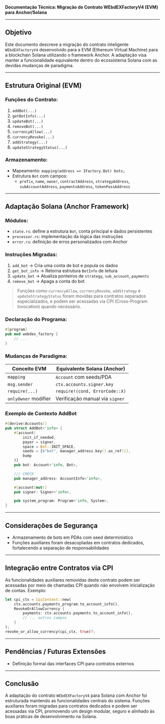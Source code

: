 **Documentação Técnica: Migração do Contrato WEbdEXFactoryV4 (EVM) para Anchor/Solana**

---

## Objetivo
Este documento descreve a migração do contrato inteligente `WEbdEXFactoryV4` desenvolvido para a EVM (Ethereum Virtual Machine) para a blockchain Solana utilizando o framework Anchor. A adaptação visa manter a funcionalidade equivalente dentro do ecossistema Solana com as devidas mudanças de paradigma.

---

## Estrutura Original (EVM)

### Funções do Contrato:
1. `addBot(...)`
2. `getBotInfo(...)`
3. `updateBot(...)`
4. `removeBot(...)`
5. `currencyAllow(...)`
6. `currencyRevoke(...)`
7. `addStrategy(...)`
8. `updateStrategyStatus(...)`

### Armazenamento:
- Mapeamento: `mapping(address => IFactory.Bot) bots;`
- Estrutura `Bot` com campos:
  - `prefix`, `name`, `owner`, `contractAddress`, `strategyAddress`, `subAccountAddress`, `paymentsAddress`, `tokenPassAddress`

---

## Adaptação Solana (Anchor Framework)

### Módulos:
- `state.rs`: define a estrutura `Bot`, conta principal e dados persistentes
- `processor.rs`: implementação da lógica das instruções
- `error.rs`: definição de erros personalizados com Anchor

### Instruções Migradas:
1. `add_bot`  → Cria uma conta de bot e popula os dados
2. `get_bot_info` → Retorna estrutura `BotInfo` de leitura
3. `update_bot` → Atualiza ponteiros de `strategy`, `sub_account`, `payments`
4. `remove_bot` → Apaga a conta do bot

> Funções como `currencyAllow`, `currencyRevoke`, `addStrategy` e `updateStrategyStatus` foram movidas para contratos separados especializados, e podem ser acessadas via CPI (Cross-Program Invocation) quando necessário.

### Declaração do Programa:
```rust
#[program]
pub mod webdex_factory {
    // ...
}
```

### Mudanças de Paradigma:
| Conceito EVM         | Equivalente Solana (Anchor)     |
|----------------------|---------------------------------|
| `mapping`            | `Account` com seeds/PDA         |
| `msg.sender`         | `ctx.accounts.signer.key`       |
| `require(...)`       | `require!(cond, ErrorCode::X)`  |
| `onlyOwner` modifier | Verificação manual via `signer` |

### Exemplo de Contexto AddBot
```rust
#[derive(Accounts)]
pub struct AddBot<'info> {
    #[account(
        init_if_needed,
        payer = signer,
        space = Bot::INIT_SPACE,
        seeds = [b"bot", manager_address.key().as_ref()],
        bump
    )]
    pub bot: Account<'info, Bot>,

    /// CHECK
    pub manager_address: AccountInfo<'info>,

    #[account(mut)]
    pub signer: Signer<'info>,

    pub system_program: Program<'info, System>,
}
```

---

## Considerações de Segurança
- Armazenamento de bots em PDAs com seed determinístico
- Funções auxiliares foram desacopladas em contratos dedicados, fortalecendo a separação de responsabilidades

---

## Integração entre Contratos via CPI
As funcionalidades auxiliares removidas deste contrato podem ser acessadas por meio de chamadas CPI quando não envolvem inicialização de contas. Exemplo:
```rust
let cpi_ctx = CpiContext::new(
    ctx.accounts.payments_program.to_account_info(),
    RevokeOrAllowCurrency {
        payments: ctx.accounts.payments.to_account_info(),
        // ... outros campos
    }
);
revoke_or_allow_currency(cpi_ctx, true)?;
```

---

## Pendências / Futuras Extensões
- Definição formal das interfaces CPI para contratos externos

---

## Conclusão
A adaptação do contrato `WEbdEXFactoryV4` para Solana com Anchor foi estruturada mantendo as funcionalidades centrais do sistema. Funções auxiliares foram migradas para contratos dedicados e podem ser acessadas via CPI, promovendo um design modular, seguro e alinhado às boas práticas de desenvolvimento na Solana.